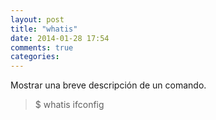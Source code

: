 ```yaml
---
layout: post
title: "whatis"
date: 2014-01-28 17:54
comments: true
categories: 
---
```

Mostrar una breve descripción de un comando.

>$ whatis ifconfig

